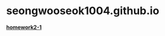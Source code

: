 # seongwooseok1004.github.io

[**homework2-1**](https://seongwooseok1004.github.io/homework2-1.html/)

